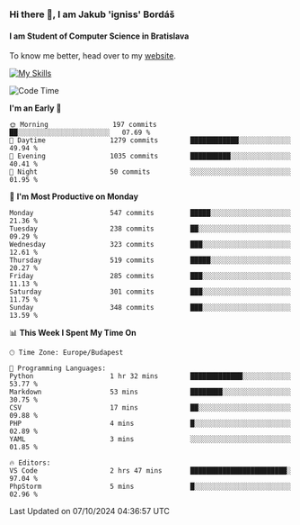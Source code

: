 ### Hi there 👋, I am Jakub 'igniss' Bordáš

#### I am Student of Computer Science in Bratislava
To know me better, head over to my [website](https://bordas.sk).

[![My Skills](https://skillicons.dev/icons?i=js,html,css,figma,svelte,java,kotlin,python,postgresql,typescript,nest,nodejs)](https://bordas.sk)


<!--START_SECTION:waka-->
![Code Time](http://img.shields.io/badge/Code%20Time-1%2C534%20hrs%2052%20mins-blue)

**I'm an Early 🐤** 

```text
🌞 Morning                197 commits         ██░░░░░░░░░░░░░░░░░░░░░░░   07.69 % 
🌆 Daytime                1279 commits        ████████████░░░░░░░░░░░░░   49.94 % 
🌃 Evening                1035 commits        ██████████░░░░░░░░░░░░░░░   40.41 % 
🌙 Night                  50 commits          ░░░░░░░░░░░░░░░░░░░░░░░░░   01.95 % 
```
📅 **I'm Most Productive on Monday** 

```text
Monday                   547 commits         █████░░░░░░░░░░░░░░░░░░░░   21.36 % 
Tuesday                  238 commits         ██░░░░░░░░░░░░░░░░░░░░░░░   09.29 % 
Wednesday                323 commits         ███░░░░░░░░░░░░░░░░░░░░░░   12.61 % 
Thursday                 519 commits         █████░░░░░░░░░░░░░░░░░░░░   20.27 % 
Friday                   285 commits         ███░░░░░░░░░░░░░░░░░░░░░░   11.13 % 
Saturday                 301 commits         ███░░░░░░░░░░░░░░░░░░░░░░   11.75 % 
Sunday                   348 commits         ███░░░░░░░░░░░░░░░░░░░░░░   13.59 % 
```


📊 **This Week I Spent My Time On** 

```text
🕑︎ Time Zone: Europe/Budapest

💬 Programming Languages: 
Python                   1 hr 32 mins        █████████████░░░░░░░░░░░░   53.77 % 
Markdown                 53 mins             ████████░░░░░░░░░░░░░░░░░   30.75 % 
CSV                      17 mins             ██░░░░░░░░░░░░░░░░░░░░░░░   09.88 % 
PHP                      4 mins              █░░░░░░░░░░░░░░░░░░░░░░░░   02.89 % 
YAML                     3 mins              ░░░░░░░░░░░░░░░░░░░░░░░░░   01.85 % 

🔥 Editors: 
VS Code                  2 hrs 47 mins       ████████████████████████░   97.04 % 
PhpStorm                 5 mins              █░░░░░░░░░░░░░░░░░░░░░░░░   02.96 % 
```


 Last Updated on 07/10/2024 04:36:57 UTC
<!--END_SECTION:waka-->
